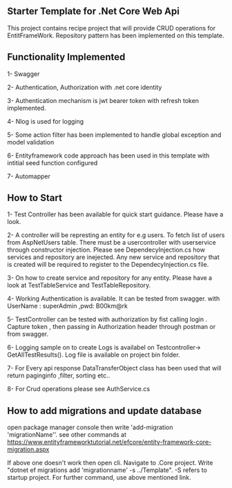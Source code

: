 Starter Template for .Net Core Web Api
--------------------------------------
This project contains recipe project that will provide CRUD operations for EntitFrameWork. Repository pattern has been implemented on this template.

Functionality Implemented 
--------------------
1- Swagger

2- Authentication, Authorization with .net core identity

3- Authentication mechanism is jwt bearer token with refresh token implemented.

4- Nlog is used for logging

5- Some action filter has been implemented to handle global exception and model validation

6- Entityframework code approach has been used in this template with intitial seed function configured

7- Automapper

How to Start
------------
1- Test Controller has been available for quick start guidance. Please have a look.

2- A controller will be represting an entity for e.g users. To fetch list of users from AspNetUsers table. There must be a usercontroller with userservice through constructor injection. Please see DependecyInjection.cs how services and repository are inejected. Any new service and repository that is created will be required to register to the DependecyInjection.cs file.

3- On how to create service and repository for any entity. Please have a look at TestTableService and TestTableRepository. 

4- Working Authentication is available. It can be tested from swagger. with UserName : superAdmin ,pwd: B00km@rk

5- TestController can be tested with authorization by fist calling login . Capture token , then passing in Authorization header through postman or from swagger. 

6- Logging sample on to create Logs is availabel on Testcontroller-> GetAllTestResults(). Log file is available on project bin folder.

7- For Every api response DataTransferObject class has been used that will return paginginfo ,filter, sorting etc..

8- For Crud operations please see AuthService.cs


How to add migrations and update database
-----------------------------------------
open package manager console then write 'add-migration 'migrationName''. see other commands at https://www.entityframeworktutorial.net/efcore/entity-framework-core-migration.aspx

If above one doesn't work then open cli. Navigate to .Core project. Write "dotnet ef migrations add 'migrationname' -s ../Template". -S refers to startup project. For further command, use above mentioned link.

